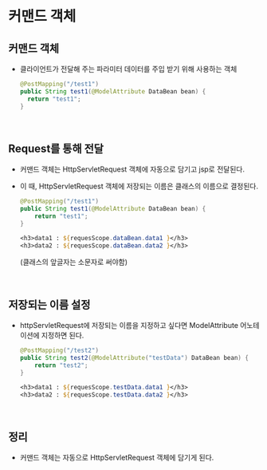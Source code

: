 # 커맨드 객체

## 커맨드 객체

- 클라이언트가 전달해 주는 파라미터 데이터를 주입 받기 위해 사용하는 객체

  ```java
  @PostMapping("/test1")
  public String test1(@ModelAttribute DataBean bean) {
  	return "test1";
  }
  ```

<br>

## Request를 통해 전달

- 커맨드 객체는 HttpServletRequest 객체에 자동으로 담기고 jsp로 전달된다.

- 이 때, HttpServletRequest 객체에 저장되는 이름은 클래스의 이름으로 결정된다.

  ```java
  @PostMapping("/test1")
  public String test1(@ModelAttribute DataBean bean) {
      return "test1";
  }
  ```

  ```jsp
  <h3>data1 : ${requesScope.dataBean.data1 }</h3>
  <h3>data2 : ${requesScope.dataBean.data2 }</h3>
  ```

  (클래스의 앞글자는 소문자로 써야함)

<br>

## 저장되는 이름 설정

- httpServletRequest에 저장되는 이름을 지정하고 싶다면 ModelAttribute 어노테이션에 지정하면 된다.

  ```java
  @PostMapping("/test2")
  public String test2(@ModelAttribute("testData") DataBean bean) {
      return "test2";
  }
  ```

  ```jsp
  <h3>data1 : ${requesScope.testData.data1 }</h3>
  <h3>data2 : ${requesScope.testData.data2 }</h3>
  ```

<br>

## 정리

- 커맨드 객체는 자동으로 HttpServletRequest 객체에 담기게 된다.